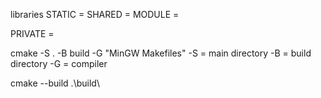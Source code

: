 libraries
STATIC = 
SHARED = 
MODULE = 

PRIVATE = 


cmake -S . -B build -G "MinGW Makefiles"
-S = main directory
-B = build directory
-G = compiler

cmake --build .\build\